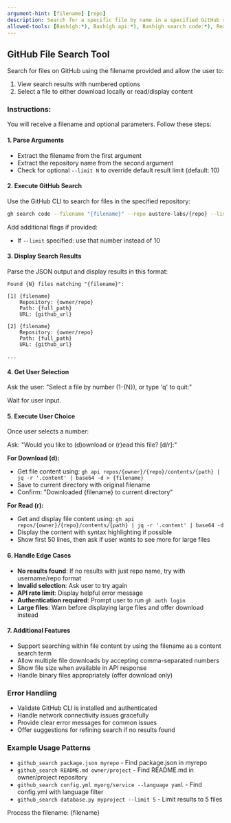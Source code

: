 ```yaml
---
argument-hint: [filename] [repo]
description: Search for a specific file by name in a specified GitHub repository
allowed-tools: [Bash(gh:*), Bash(gh api:*), Bash(gh search code:*), Read]
---
```


## GitHub File Search Tool

Search for files on GitHub using the filename provided and allow the user to:
1. View search results with numbered options
2. Select a file to either download locally or read/display content

### Instructions:

You will receive a filename and optional parameters. Follow these steps:

#### 1. Parse Arguments
- Extract the filename from the first argument
- Extract the repository name from the second argument
- Check for optional `--limit N` to override default result limit (default: 10)

#### 2. Execute GitHub Search
Use the GitHub CLI to search for files in the specified repository:
```bash
gh search code --filename "{filename}" --repo austere-labs/{repo} --limit 10 --json path,repository,url,sha
```

Add additional flags if provided:
- If `--limit` specified: use that number instead of 10

#### 3. Display Search Results
Parse the JSON output and display results in this format:
```
Found {N} files matching "{filename}":

[1] {filename} 
    Repository: {owner/repo}
    Path: {full_path}
    URL: {github_url}

[2] {filename}
    Repository: {owner/repo} 
    Path: {full_path}
    URL: {github_url}

...
```

#### 4. Get User Selection
Ask the user: 
"Select a file by number (1-{N}), or type 'q' to quit:"

Wait for user input.

#### 5. Execute User Choice
Once user selects a number:

Ask: "Would you like to (d)ownload or (r)ead this file? [d/r]:"

**For Download (d):**
- Get file content using: `gh api repos/{owner}/{repo}/contents/{path} | jq -r '.content' | base64 -d > {filename}`
- Save to current directory with original filename
- Confirm: "Downloaded {filename} to current directory"

**For Read (r):**
- Get and display file content using: `gh api repos/{owner}/{repo}/contents/{path} | jq -r '.content' | base64 -d`
- Display the content with syntax highlighting if possible
- Show first 50 lines, then ask if user wants to see more for large files

#### 6. Handle Edge Cases
- **No results found**: If no results with just repo name, try with username/repo format
- **Invalid selection**: Ask user to try again
- **API rate limit**: Display helpful error message
- **Authentication required**: Prompt user to run `gh auth login`
- **Large files**: Warn before displaying large files and offer download instead

#### 7. Additional Features
- Support searching within file content by using the filename as a content search term
- Allow multiple file downloads by accepting comma-separated numbers
- Show file size when available in API response
- Handle binary files appropriately (offer download only)

### Error Handling
- Validate GitHub CLI is installed and authenticated
- Handle network connectivity issues gracefully
- Provide clear error messages for common issues
- Offer suggestions for refining search if no results found

### Example Usage Patterns
- `github_search package.json myrepo` - Find package.json in myrepo
- `github_search README.md owner/project` - Find README.md in owner/project repository
- `github_search config.yml myorg/service --language yaml` - Find config.yml with language filter
- `github_search database.py myproject --limit 5` - Limit results to 5 files

Process the filename: {filename}
